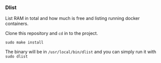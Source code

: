 ### Dlist

List RAM in total and how much is free and listing running docker containers.

Clone this repository and `cd` in to the project. 

```
sudo make install
```

The binary will be in `/usr/local/bin/dlist` and you can simply run it with
`sudo dlist`